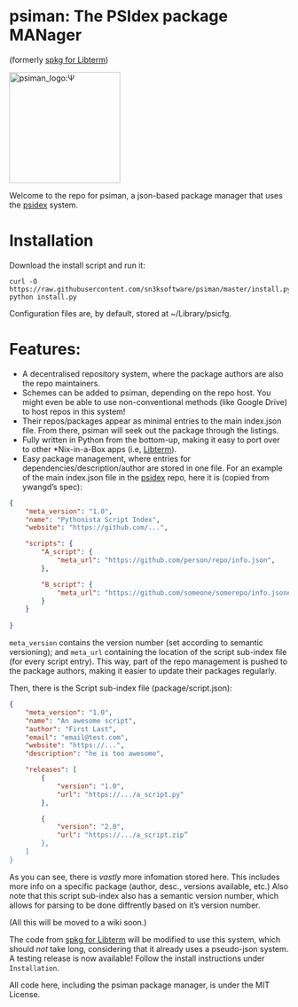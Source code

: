 # psiman: The PSIdex package MANager
(formerly [spkg for Libterm](https://github.com/sn3ksoftware/sandpkg/tree/testing))

<img src="https://raw.githubusercontent.com/sn3ksoftware/psiman/master/psiman_logo.png" alt="psiman_logo:Ψ" width="200"/>

Welcome to the repo for psiman, a json-based package manager that uses the [psidex](https://github.com/sn3ksoftware/psidex) system.
# Installation
Download the install script and run it:
```
curl -O https://raw.githubusercontent.com/sn3ksoftware/psiman/master/install.py
python install.py
```
Configuration files are, by default, stored at ~/Library/psicfg.
# Features:
* A decentralised repository system, where the package authors are also the repo maintainers.
* Schemes can be added to psiman, depending on the repo host. You might even be able to use non-conventional methods (like Google Drive) to host repos in this system!
* Their repos/packages appear as minimal entries to the main index.json file. From there, psiman will seek out the package through the listings.
* Fully written in Python from the bottom-up, making it easy to port over to other *Nix-in-a-Box apps (i.e, [Libterm](https://github.com/ColdGrub1384/LibTerm)).
* Easy package management, where entries for dependencies/description/author are stored in one file.
For an example of the main index.json file in the [psidex](https://github.com/sn3ksoftware/psidex) repo, here it is (copied from ywangd’s spec):
```json
{
    "meta_version": "1.0",
    "name": "Pythonista Script Index",
    "website": "https://github.com/...",

    "scripts": {
        "A_script": {
            "meta_url": "https://github.com/person/repo/info.json",
        },

        "B_script": {
            "meta_url": "https://github.com/someone/somerepo/info.json#B_script",
        }
    }
    
}
```
`meta_version` contains the version number (set according to semantic versioning);
and `meta_url` containing the location of the script sub-index file (for every script entry).
This way, part of the repo management is pushed to the package authors, making it easier to update
their packages regularly.

Then, there is the Script sub-index file (package/script.json):
```json
{
    "meta_version": "1.0",  
    "name": "An awesome script",
    "author": "First Last",
    "email": "email@test.com",
    "website": "https://...",
    "description": "he is too awesome",

    "releases": [ 
        {
            "version": "1.0", 
            "url": "https://.../a_script.py"
        },

        {
            "version": "2.0", 
            "url": "https://.../a_script.zip”
        },
    ]
}
```
As you can see, there is _vastly_ more infomation stored here.
This includes more info on a specific package (author, desc., versions available, etc.)
Also note that this script sub-index also has a semantic version number, which allows for
parsing to be done diffrently based on it’s version number.

(All this will be moved to a wiki soon.)

The code from [spkg for Libterm](https://github.com/sn3ksoftware/sandpkg/tree/testing) will be modified to use this system, which should _not_ take long,
considering that it already uses a pseudo-json system.
A testing release is now available! Follow the install instructions under `Installation`.

All code here, including the psiman package manager, is under the MIT License.
